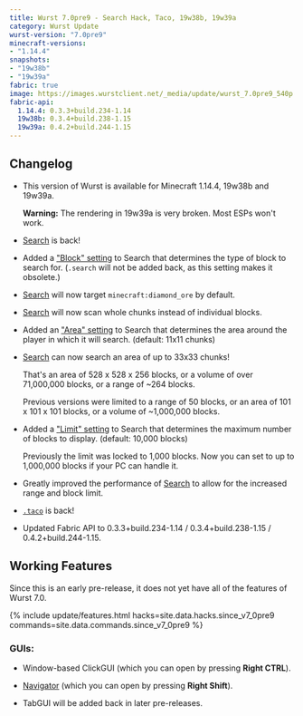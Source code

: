 ```yaml
---
title: Wurst 7.0pre9 - Search Hack, Taco, 19w38b, 19w39a
category: Wurst Update
wurst-version: "7.0pre9"
minecraft-versions:
- "1.14.4"
snapshots:
- "19w38b"
- "19w39a"
fabric: true
image: https://images.wurstclient.net/_media/update/wurst_7.0pre9_540p.webp
fabric-api:
  1.14.4: 0.3.3+build.234-1.14
  19w38b: 0.3.4+build.238-1.15
  19w39a: 0.4.2+build.244-1.15
---
```

## Changelog

- This version of Wurst is available for Minecraft 1.14.4, 19w38b and 19w39a.
  
  **Warning:** The rendering in 19w39a is very broken. Most ESPs won't work.

- [Search](https://wurst.wiki/search) is back!

- Added a ["Block" setting](https://wurst.wiki/search#block) to Search that determines the type of block to search for. (`.search` will not be added back, as this setting makes it obsolete.)

- [Search](https://wurst.wiki/search) will now target `minecraft:diamond_ore` by default.

- [Search](https://wurst.wiki/search) will now scan whole chunks instead of individual blocks.

- Added an ["Area" setting](https://wurst.wiki/search#area) to Search that determines the area around the player in which it will search. (default: 11x11 chunks)

- [Search](https://wurst.wiki/search) can now search an area of up to 33x33 chunks!

  That's an area of 528 x 528 x 256 blocks, or a volume of over 71,000,000 blocks, or a range of ~264 blocks.

  Previous versions were limited to a range of 50 blocks, or an area of 101 x 101 x 101 blocks, or a volume of ~1,000,000 blocks.

- Added a ["Limit" setting](https://wurst.wiki/search#limit) to Search that determines the maximum number of blocks to display. (default: 10,000 blocks)

  Previously the limit was locked to 1,000 blocks. Now you can set to up to 1,000,000 blocks if your PC can handle it.

- Greatly improved the performance of [Search](https://wurst.wiki/search) to allow for the increased range and block limit.

- [`.taco`](https://wurst.wiki/cmd/taco) is back!

- Updated Fabric API to 0.3.3+build.234-1.14 / 0.3.4+build.238-1.15 / 0.4.2+build.244-1.15.

## Working Features

Since this is an early pre-release, it does not yet have all of the features of Wurst 7.0.

{% include update/features.html hacks=site.data.hacks.since_v7_0pre9 commands=site.data.commands.since_v7_0pre9 %}

### GUIs:

- Window-based ClickGUI (which you can open by pressing **Right CTRL**).

- [Navigator](https://wurst.wiki/navigator) (which you can open by pressing **Right Shift**).

- TabGUI will be added back in later pre-releases.
